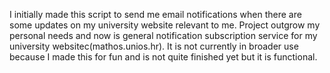 I initially made this script to send me email notifications when there are some updates on my university website relevant to me.
Project outgrow my personal needs and now is general notification subscription service for my university websitec(mathos.unios.hr).
It is not currently in broader use because I made this for fun and is not quite finished yet but it is functional.